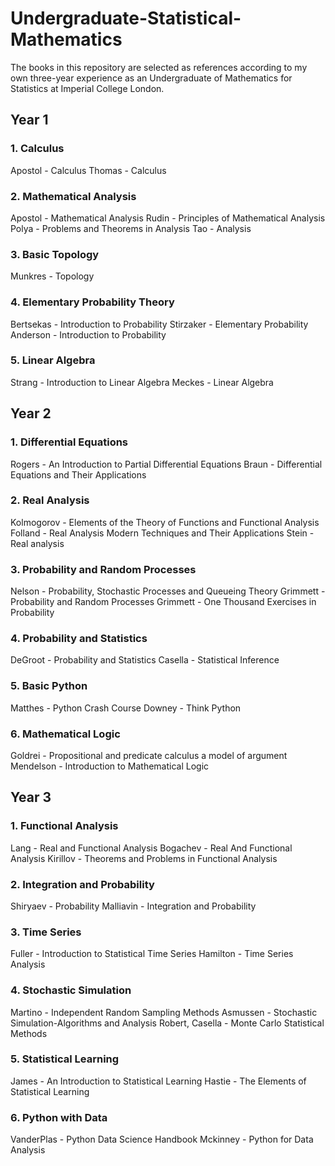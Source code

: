 # Undergraduate-Statistical-Mathematics

The books in this repository are selected as references according to my own three-year experience as an Undergraduate of Mathematics for Statistics at Imperial College London.

## Year 1

### 1. Calculus
Apostol - Calculus
Thomas - Calculus

### 2. Mathematical Analysis
Apostol - Mathematical Analysis
Rudin - Principles of Mathematical Analysis
Polya - Problems and Theorems in Analysis
Tao - Analysis

### 3. Basic Topology
Munkres - Topology

### 4. Elementary Probability Theory
Bertsekas - Introduction to Probability
Stirzaker - Elementary Probability
Anderson - Introduction to Probability

### 5. Linear Algebra
Strang - Introduction to Linear Algebra
Meckes - Linear Algebra

## Year 2

### 1. Differential Equations
Rogers - An Introduction to Partial Differential Equations
Braun - Differential Equations and Their Applications

### 2. Real Analysis
Kolmogorov - Elements of the Theory of Functions and Functional Analysis
Folland - Real Analysis Modern Techniques and Their Applications
Stein - Real analysis

### 3. Probability and Random Processes
Nelson - Probability, Stochastic Processes and Queueing Theory
Grimmett - Probability and Random Processes
Grimmett - One Thousand Exercises in Probability

### 4. Probability and Statistics
DeGroot - Probability and Statistics
Casella - Statistical Inference

### 5. Basic Python
Matthes - Python Crash Course
Downey - Think Python

### 6. Mathematical Logic
Goldrei - Propositional and predicate calculus a model of argument
Mendelson - Introduction to Mathematical Logic

## Year 3

### 1. Functional Analysis
Lang - Real and Functional Analysis
Bogachev - Real And Functional Analysis
Kirillov - Theorems and Problems in Functional Analysis

### 2. Integration and Probability
Shiryaev - Probability
Malliavin - Integration and Probability

### 3. Time Series
Fuller - Introduction to Statistical Time Series
Hamilton - Time Series Analysis

### 4. Stochastic Simulation
Martino - Independent Random Sampling Methods
Asmussen - Stochastic Simulation-Algorithms and Analysis
Robert, Casella - Monte Carlo Statistical Methods

### 5. Statistical Learning
James - An Introduction to Statistical Learning
Hastie - The Elements of Statistical Learning

### 6. Python with Data
VanderPlas - Python Data Science Handbook
Mckinney - Python for Data Analysis
